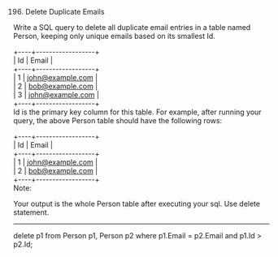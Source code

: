 196. Delete Duplicate Emails

Write a SQL query to delete all duplicate email entries in a table named Person, keeping only unique emails based on its smallest Id.

+----+------------------+  
| Id | Email            |  
+----+------------------+  
| 1  | john@example.com |  
| 2  | bob@example.com  |  
| 3  | john@example.com |   
+----+------------------+  
Id is the primary key column for this table.
For example, after running your query, the above Person table should have the following rows:

+----+------------------+  
| Id | Email            |  
+----+------------------+  
| 1  | john@example.com |   
| 2  | bob@example.com  |  
+----+------------------+  
Note:

Your output is the whole Person table after executing your sql. Use delete statement.

------------------------------------------------------------------------------------------------

delete p1 from Person p1, Person p2 where p1.Email = p2.Email and p1.Id > p2.Id;